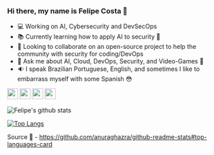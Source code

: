### Hi there, my name is Felipe Costa 👋

- 💻 Working on AI, Cybersecurity and DevSecOps
- :books: Currently learning how to apply AI to security 🤖
- :muscle: Looking to collaborate on an open-source project to help the community with security for coding/DevOps
- 💬 Ask me about AI, Cloud, DevOps, Security, and Video-Games :sparkling_heart:
- :sound: I speak Brazilian Portuguese, English, and sometimes I like to embarrass myself with some Spanish :flushed:

<p>
<a href="https://www.linkedin.com/in/felipe-dacosta/"><img src="https://custom-icon-badges.demolab.com/badge/LinkedIn-0A66C2?logo=linkedin-white&logoColor=fff" height=25></a> 
<a href="https://twitter.com/@devsecguy"><img src="https://img.shields.io/twitter/follow/devsecguy" height=25></a> 
<a href="https://medium.com/@devsecguy"><img src="https://img.shields.io/badge/Medium-%23000000.svg?logo=medium&logoColor=white" height=25></a>
<a href="https://huggingface.co/devsecguy"><img src="https://img.shields.io/badge/Hugging%20Face-FFD21E?logo=huggingface&logoColor=000" height=25></a>
</p>

![Felipe's github stats](https://github-readme-stats.vercel.app/api?username=felipecosta09&show_icons=true&theme=tokyonight&count_private=true)

[![Top Langs](https://github-readme-stats.vercel.app/api/top-langs/?username=felipecosta09&layout=compact&hide=java)](https://github.com/felipecosta09/github-readme-stats)

Source :pray: - https://github.com/anuraghazra/github-readme-stats#top-languages-card

